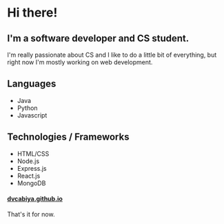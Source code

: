 # Hi there!
## I'm a software developer and CS student.
I'm really passionate about CS and I like to do a little bit of everything, but right now I'm mostly working on web development.

## Languages
- Java
- Python
- Javascript
## Technologies / Frameworks
- HTML/CSS
- Node.js
- Express.js
- React.js
- MongoDB

#### [dvcabiya.github.io](https://dvcabiya.github.io/)

That's it for now.
